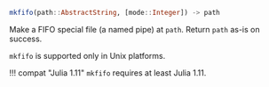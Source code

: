 ```julia
mkfifo(path::AbstractString, [mode::Integer]) -> path
```

Make a FIFO special file (a named pipe) at `path`.  Return `path` as-is on success.

`mkfifo` is supported only in Unix platforms.

!!! compat "Julia 1.11"
    `mkfifo` requires at least Julia 1.11.

